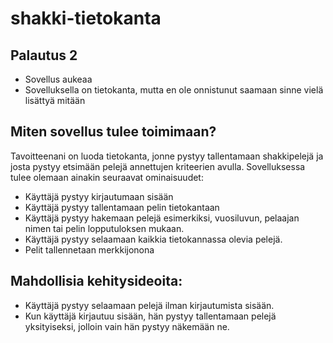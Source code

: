 # shakki-tietokanta

## Palautus 2
- Sovellus aukeaa
- Sovelluksella on tietokanta, mutta en ole onnistunut saamaan sinne vielä lisättyä mitään

## Miten sovellus tulee toimimaan?

Tavoitteenani on luoda tietokanta, jonne pystyy tallentamaan shakkipelejä ja josta pystyy etsimään pelejä annettujen kriteerien avulla. Sovelluksessa tulee olemaan ainakin seuraavat ominaisuudet:  
- Käyttäjä pystyy kirjautumaan sisään
- Käyttäjä pystyy tallentamaan pelin tietokantaan
- Käyttäjä pystyy hakemaan pelejä esimerkiksi, vuosiluvun, pelaajan nimen tai pelin lopputuloksen mukaan.
- Käyttäjä pystyy selaamaan kaikkia tietokannassa olevia pelejä.
- Pelit tallennetaan merkkijonona

## Mahdollisia kehitysideoita:
- Käyttäjä pystyy selaamaan pelejä ilman kirjautumista sisään.
- Kun käyttäjä kirjautuu sisään, hän pystyy tallentamaan pelejä yksityiseksi, jolloin vain hän pystyy näkemään ne.
